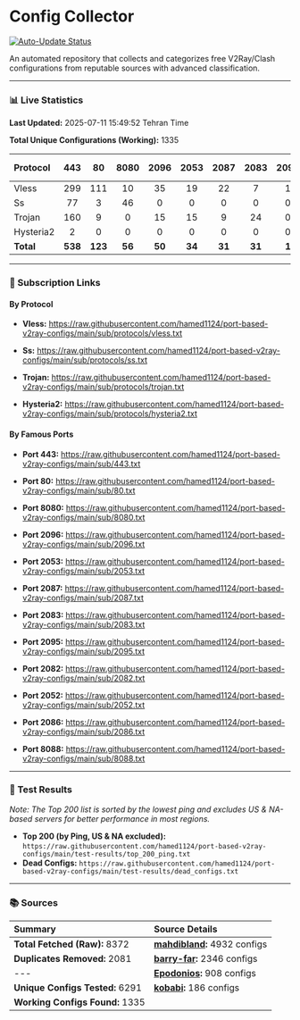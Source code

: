 # Config Collector

[![Auto-Update Status](https://github.com/hamed1124/port-based-v2ray-configs/actions/workflows/main.yml/badge.svg)](https://github.com/hamed1124/port-based-v2ray-configs/actions/workflows/main.yml)

An automated repository that collects and categorizes free V2Ray/Clash configurations from reputable sources with advanced classification.

---

### 📊 Live Statistics

**Last Updated:** 2025-07-11 15:49:52 Tehran Time

**Total Unique Configurations (Working):** 1335

| Protocol | 443 | 80 | 8080 | 2096 | 2053 | 2087 | 2083 | 2095 | 2082 | 2052 | 2086 | 8088 | Other Ports | Total |
|:---| :---: | :---: | :---: | :---: | :---: | :---: | :---: | :---: | :---: | :---: | :---: | :---: |:---:|:---:|
| Vless | 299 | 111 | 10 | 35 | 19 | 22 | 7 | 1 | 1 | 0 | 0 | 0 | 216 | **721** |
| Ss | 77 | 3 | 46 | 0 | 0 | 0 | 0 | 0 | 0 | 0 | 0 | 0 | 184 | **310** |
| Trojan | 160 | 9 | 0 | 15 | 15 | 9 | 24 | 0 | 0 | 0 | 0 | 0 | 67 | **299** |
| Hysteria2 | 2 | 0 | 0 | 0 | 0 | 0 | 0 | 0 | 0 | 0 | 0 | 0 | 3 | **5** |
| **Total** | **538** | **123** | **56** | **50** | **34** | **31** | **31** | **1** | **1** | **0** | **0** | **0** | **470** | **1335** |

---

### 🚀 Subscription Links

#### By Protocol

- **Vless:**
  https://raw.githubusercontent.com/hamed1124/port-based-v2ray-configs/main/sub/protocols/vless.txt

- **Ss:**
  https://raw.githubusercontent.com/hamed1124/port-based-v2ray-configs/main/sub/protocols/ss.txt

- **Trojan:**
  https://raw.githubusercontent.com/hamed1124/port-based-v2ray-configs/main/sub/protocols/trojan.txt

- **Hysteria2:**
  https://raw.githubusercontent.com/hamed1124/port-based-v2ray-configs/main/sub/protocols/hysteria2.txt

#### By Famous Ports

- **Port 443:**
  https://raw.githubusercontent.com/hamed1124/port-based-v2ray-configs/main/sub/443.txt

- **Port 80:**
  https://raw.githubusercontent.com/hamed1124/port-based-v2ray-configs/main/sub/80.txt

- **Port 8080:**
  https://raw.githubusercontent.com/hamed1124/port-based-v2ray-configs/main/sub/8080.txt

- **Port 2096:**
  https://raw.githubusercontent.com/hamed1124/port-based-v2ray-configs/main/sub/2096.txt

- **Port 2053:**
  https://raw.githubusercontent.com/hamed1124/port-based-v2ray-configs/main/sub/2053.txt

- **Port 2087:**
  https://raw.githubusercontent.com/hamed1124/port-based-v2ray-configs/main/sub/2087.txt

- **Port 2083:**
  https://raw.githubusercontent.com/hamed1124/port-based-v2ray-configs/main/sub/2083.txt

- **Port 2095:**
  https://raw.githubusercontent.com/hamed1124/port-based-v2ray-configs/main/sub/2095.txt

- **Port 2082:**
  https://raw.githubusercontent.com/hamed1124/port-based-v2ray-configs/main/sub/2082.txt

- **Port 2052:**
  https://raw.githubusercontent.com/hamed1124/port-based-v2ray-configs/main/sub/2052.txt

- **Port 2086:**
  https://raw.githubusercontent.com/hamed1124/port-based-v2ray-configs/main/sub/2086.txt

- **Port 8088:**
  https://raw.githubusercontent.com/hamed1124/port-based-v2ray-configs/main/sub/8088.txt

---

### 🧪 Test Results
*Note: The Top 200 list is sorted by the lowest ping and excludes US & NA-based servers for better performance in most regions.*

- **Top 200 (by Ping, US & NA excluded):** `https://raw.githubusercontent.com/hamed1124/port-based-v2ray-configs/main/test-results/top_200_ping.txt`
- **Dead Configs:** `https://raw.githubusercontent.com/hamed1124/port-based-v2ray-configs/main/test-results/dead_configs.txt`

---

### 📚 Sources

| Summary | Source Details |
|:---|:---|
| **Total Fetched (Raw):** 8372 | **[mahdibland](https://github.com/mahdibland/V2RayAggregator):** 4932 configs |
| **Duplicates Removed:** 2081 | **[barry-far](https://github.com/barry-far/V2ray-Config):** 2346 configs |
| --- | **[Epodonios](https://github.com/Epodonios/v2ray-configs):** 908 configs |
| **Unique Configs Tested:** 6291 | **[kobabi](https://github.com/liketolivefree/kobabi):** 186 configs |
| **Working Configs Found:** 1335 |  |
